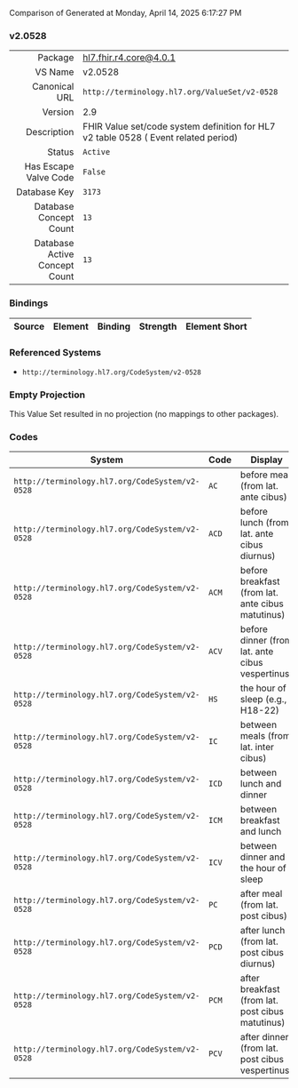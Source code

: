 Comparison of 
Generated at Monday, April 14, 2025 6:17:27 PM

### v2.0528

|      |     |
| ---: | --- |
| Package | hl7.fhir.r4.core@4.0.1 |
| VS Name | v2.0528 |
| Canonical URL | `http://terminology.hl7.org/ValueSet/v2-0528` |
| Version | 2.9 |
| Description | FHIR Value set/code system definition for HL7 v2 table 0528 ( Event related period) |
| Status | `Active` |
| Has Escape Valve Code | `False` |
| Database Key | `3173` |
| Database Concept Count | `13` |
| Database Active Concept Count | `13` |
### Bindings

| Source | Element | Binding | Strength | Element Short |
| ------ | ------- | ------- | -------- | ------------- |

### Referenced Systems

* `http://terminology.hl7.org/CodeSystem/v2-0528`
### Empty Projection

This Value Set resulted in no projection (no mappings to other packages).

### Codes

| System | Code | Display |
| ------ | ---- | ------- |
| `http://terminology.hl7.org/CodeSystem/v2-0528` | `AC` | before meal (from lat. ante cibus) |
| `http://terminology.hl7.org/CodeSystem/v2-0528` | `ACD` | before lunch (from lat. ante cibus diurnus) |
| `http://terminology.hl7.org/CodeSystem/v2-0528` | `ACM` | before breakfast (from lat. ante cibus matutinus) |
| `http://terminology.hl7.org/CodeSystem/v2-0528` | `ACV` | before dinner (from lat. ante cibus vespertinus) |
| `http://terminology.hl7.org/CodeSystem/v2-0528` | `HS` | the hour of sleep (e.g., H18-22) |
| `http://terminology.hl7.org/CodeSystem/v2-0528` | `IC` | between meals (from lat. inter cibus) |
| `http://terminology.hl7.org/CodeSystem/v2-0528` | `ICD` | between lunch and dinner |
| `http://terminology.hl7.org/CodeSystem/v2-0528` | `ICM` | between breakfast and lunch |
| `http://terminology.hl7.org/CodeSystem/v2-0528` | `ICV` | between dinner and the hour of sleep |
| `http://terminology.hl7.org/CodeSystem/v2-0528` | `PC` | after meal (from lat. post cibus) |
| `http://terminology.hl7.org/CodeSystem/v2-0528` | `PCD` | after lunch (from lat. post cibus diurnus) |
| `http://terminology.hl7.org/CodeSystem/v2-0528` | `PCM` | after breakfast (from lat. post cibus matutinus) |
| `http://terminology.hl7.org/CodeSystem/v2-0528` | `PCV` | after dinner (from lat. post cibus vespertinus) |
